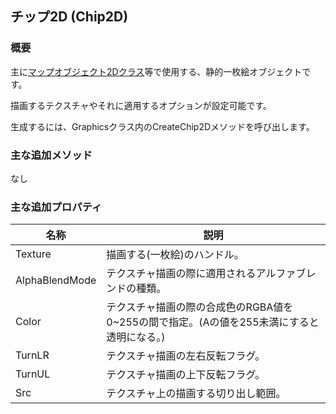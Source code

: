 ﻿## チップ2D (Chip2D)

### 概要

主に[マップオブジェクト2Dクラス](MapObject2D.md)等で使用する、静的一枚絵オブジェクトです。

描画するテクスチャやそれに適用するオプションが設定可能です。

生成するには、Graphicsクラス内のCreateChip2Dメソッドを呼び出します。

### 主な追加メソッド

なし

### 主な追加プロパティ

| 名称 | 説明 |
|---|---|
| Texture | 描画する(一枚絵)のハンドル。 |
| AlphaBlendMode | テクスチャ描画の際に適用されるアルファブレンドの種類。 |
| Color | テクスチャ描画の際の合成色のRGBA値を0~255の間で指定。(Aの値を255未満にすると透明になる。)|
| TurnLR | テクスチャ描画の左右反転フラグ。 |
| TurnUL | テクスチャ描画の上下反転フラグ。 |
| Src | テクスチャ上の描画する切り出し範囲。 |
